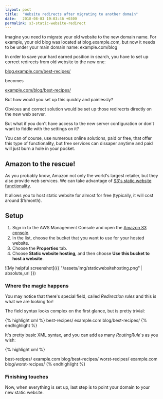 ```yaml
---
layout: post
title:  "Website redirects after migrating to another domain"
date:   2018-08-03 19:03:46 +0300
permalink: s3-static-website-redirect
---
```

Imagine you need to migrate your old website to the new domain name.
For example, your old blog was located at blog.example.com, but now it needs to
be under your main domain name: example.com/blog

In order to save your hard earned position in search, you have to set up correct
redirects from old website to the new one:

[blog.example.com/best-recipes/](#)

becomes

[example.com/blog/best-recipes/](#)

But how would you set up this quickly and painlessly?

Obvious and correct solution would be set up those redirecrts directly on the
new web server.

But what if you don't have access to the new server configuration or don't want to fiddle with the settings on it?

You can of course, use numerous online solutions, paid or free, that offer this type of functionality, but free services can dissaper anytime and paid will just burn a hole in your pocket.

## Amazon to the rescue!

As you probably know, Amazon not only the world's largest retailer, but they also provide web services.
We can take advantage of [S3's static website functionality](https://docs.aws.amazon.com/AmazonS3/latest/dev/WebsiteHosting.html).

It allows you to host static website for almost for free (typically, it will cost around $1/month).

## Setup

1. Sign in to the AWS Management Console and open the [Amazon S3 console](https://console.aws.amazon.com/s3/).
2. In the list, choose the bucket that you want to use for your hosted website.
3. Choose the **Properties** tab.
4. Choose **Static website hosting**, and then choose **Use this bucket to host a website**.

![My helpful screenshot]({{ "/assets/img/staticwebsitehosting.png" | absolute_url }})

### Where the magic happens

You may notice that there's special field, called *Redirection rules* and this is what we are looking for!

The field syntax looks complex on the first glance, but is pretty trivial:

{% highlight xml %}
<RoutingRules>
  <RoutingRule>
    <Condition>
      <KeyPrefixEquals>best-recipes/</KeyPrefixEquals>
    </Condition>
    <Redirect>
      <HostName>example.com</HostName>
      <ReplaceKeyPrefixWith>blog/best-recipes/</ReplaceKeyPrefixWith>
    </Redirect>
  </RoutingRule>
</RoutingRules>
{% endhighlight %}

It's pretty basic XML syntax, and you can add as many *RoutingRule*'s as you wish:

{% highlight xml %}
<RoutingRules>

  <RoutingRule>
    <Condition>
      <KeyPrefixEquals>best-recipes/</KeyPrefixEquals>
    </Condition>
    <Redirect>
      <HostName>example.com</HostName>
      <ReplaceKeyPrefixWith>blog/best-recipes/</ReplaceKeyPrefixWith>
    </Redirect>
  </RoutingRule>

  <RoutingRule>
    <Condition>
      <KeyPrefixEquals>worst-recipes/</KeyPrefixEquals>
    </Condition>
    <Redirect>
      <HostName>example.com</HostName>
      <ReplaceKeyPrefixWith>blog/worst-recipes/</ReplaceKeyPrefixWith>
    </Redirect>
  </RoutingRule>

</RoutingRules>
{% endhighlight %}


### Finishing touches

Now, when everything is set up, last step is to point your domain to your new static website.
